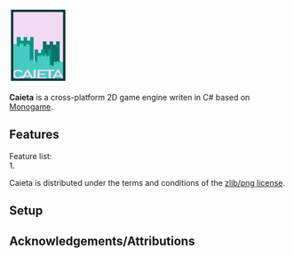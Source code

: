 ![Caieta](Caieta%20Icon%20-%20VerySmall.png)  
  
**Caieta** is a cross-platform 2D game engine writen in C# based on [Monogame](http://www.monogame.net).  
  
## Features  
Feature list:  
1. 
    
Caieta is distributed under the terms and conditions of the [zlib/png license](http://zlib.net/zlib_license.html).  
  
## Setup  
    
## Acknowledgements/Attributions  
  
